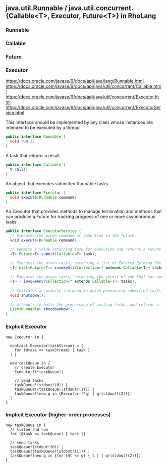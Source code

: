 ## java.util.Runnable / java.util.concurrent.{Callable&lt;T&gt;, Executor, Future&lt;T&gt;} in RhoLang

### Runnable
### Callable
### Future
### Executor

https://docs.oracle.com/javase/9/docs/api/java/lang/Runnable.html
https://docs.oracle.com/javase/9/docs/api/java/util/concurrent/Callable.html
https://docs.oracle.com/javase/9/docs/api/java/util/concurrent/Executor.html
https://docs.oracle.com/javase/9/docs/api/java/util/concurrent/ExecutorService.html

This interface should be implemented by any class whose instances are intended to be executed by a thread
```java
public interface Runnable {
  void run();
}
```

A task that returns a result
```java
public interface Callable {
  V call();
}
```

An object that executes submitted Runnable tasks
```java
public interface Executor {
  void execute(Runnable command)
}
```

An Executor that provides methods to manage termination and methods that can produce a Future for tracking progress of one or more asynchronous tasks
```java
public interface ExecutorService {
  // Executes the given command at some time in the future.
  void execute(Runnable command)

  // Submits a value-returning task for execution and returns a Future representing the pending results of the task.
  <T> Future<T> submit(Callable<T> task);

  // Executes the given tasks, returning a list of Futures holding their status and results when all complete.
  <T> List<Future<T>> invokeAll(Collection<? extends Callable<T>> tasks);
  
  // Executes the given tasks, returning the result of one that has completed successfully, if any do.
  <T> T invokeAny(Collection<? extends Callable<T>> tasks);
  
  // Initiates an orderly shutdown in which previously submitted tasks are executed, but no new tasks will be accepted.
  void shutdown();
  
  // Attempts to halts the processing of waiting tasks, and returns a list of the tasks that were awaiting execution.
  List<Runnable> shutdownNow();
}
```

### Explicit Executor
```
new Executor in {

  contract Executor(taskStream) = {
    for (@task <= taskStream) { task }
  } |
  
  new taskQueue in {
    // create Executor
    Executor!(*taskQueue)|
    
    // send tasks
    taskQueue!(stdout!(0)) |
    taskQueue!(taskQueue!(stdout!(1))) |    
    taskQueue!(new q in {Executor!(*q) | q!(stdout!(2))})
  }
}
```

### Implicit Executor (higher-order processes)
```
new taskQueue in {
  // listen and run
  for (@task <= taskQueue) { task }|
  
  // send tasks
  taskQueue!(stdout!(0)) |
  taskQueue!(taskQueue!(stdout!(1))) |    
  taskQueue!(new q in {for (@t <= q) { t } | q!(stdout!(2))})
}
```

